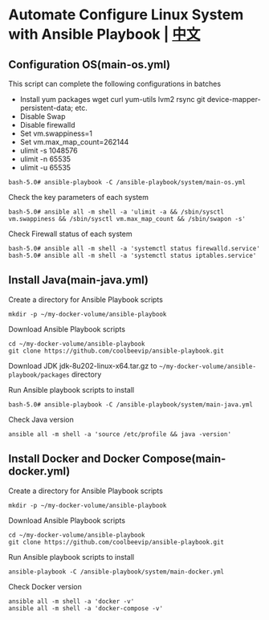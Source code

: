 # Automate Configure Linux System with Ansible Playbook | [中文](README_ZH.md)

## Configuration OS(main-os.yml)

This script can complete the following configurations in batches

* Install yum packages wget curl yum-utils lvm2 rsync git device-mapper-persistent-data; etc.
* Disable Swap
* Disable firewalld
* Set vm.swappiness=1
* Set vm.max_map_count=262144
* ulimit -s 1048576
* ulimit -n 65535
* ulimit -u 65535

```shell
bash-5.0# ansible-playbook -C /ansible-playbook/system/main-os.yml
```

Check the key parameters of each system

```shell
bash-5.0# ansible all -m shell -a 'ulimit -a && /sbin/sysctl vm.swappiness && /sbin/sysctl vm.max_map_count && /sbin/swapon -s'
```

Check Firewall status of each system

```shell
bash-5.0# ansible all -m shell -a 'systemctl status firewalld.service'
bash-5.0# ansible all -m shell -a 'systemctl status iptables.service'
```

## Install Java(main-java.yml)

Create a directory for Ansible Playbook scripts

```shell
mkdir -p ~/my-docker-volume/ansible-playbook
```

Download Ansible Playbook scripts

```shell
cd ~/my-docker-volume/ansible-playbook
git clone https://github.com/coolbeevip/ansible-playbook.git
```

Download JDK jdk-8u202-linux-x64.tar.gz to `~/my-docker-volume/ansible-playbook/packages` directory

Run Ansible playbook scripts to install

```shell
bash-5.0# ansible-playbook -C /ansible-playbook/system/main-java.yml
```

Check Java version

```shell
ansible all -m shell -a 'source /etc/profile && java -version'
```

## Install Docker and Docker Compose(main-docker.yml)

Create a directory for Ansible Playbook scripts

```shell
mkdir -p ~/my-docker-volume/ansible-playbook
```

Download Ansible Playbook scripts

```shell
cd ~/my-docker-volume/ansible-playbook
git clone https://github.com/coolbeevip/ansible-playbook.git
```

Run Ansible playbook scripts to install

```shell
ansible-playbook -C /ansible-playbook/system/main-docker.yml
```

Check Docker version

```shell
ansible all -m shell -a 'docker -v'
ansible all -m shell -a 'docker-compose -v'
```
